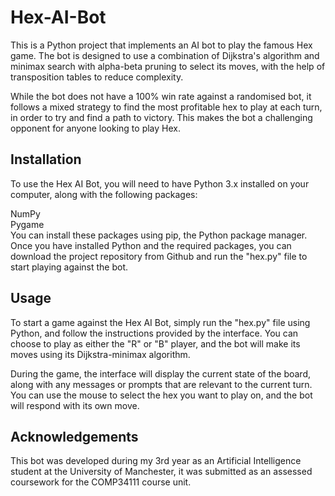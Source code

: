# Hex-AI-Bot

This is a Python project that implements an AI bot to play the famous Hex game. The bot is designed to use a combination of Dijkstra's algorithm and minimax search with alpha-beta pruning to select its moves, with the help of transposition tables to reduce complexity.

While the bot does not have a 100% win rate against a randomised bot, it follows a mixed strategy to find the most profitable hex to play at each turn, in order to try and find a path to victory. This makes the bot a challenging opponent for anyone looking to play Hex.

## Installation
To use the Hex AI Bot, you will need to have Python 3.x installed on your computer, along with the following packages:

NumPy </br>
Pygame</br>
You can install these packages using pip, the Python package manager. Once you have installed Python and the required packages, you can download the project repository from Github and run the "hex.py" file to start playing against the bot.

## Usage
To start a game against the Hex AI Bot, simply run the "hex.py" file using Python, and follow the instructions provided by the interface. You can choose to play as either the "R" or "B" player, and the bot will make its moves using its Dijkstra-minimax algorithm.

During the game, the interface will display the current state of the board, along with any messages or prompts that are relevant to the current turn. You can use the mouse to select the hex you want to play on, and the bot will respond with its own move.


## Acknowledgements
This bot was developed during my 3rd year as an Artificial Intelligence student at the University of Manchester, it was submitted as an assessed coursework for the COMP34111 course unit.
